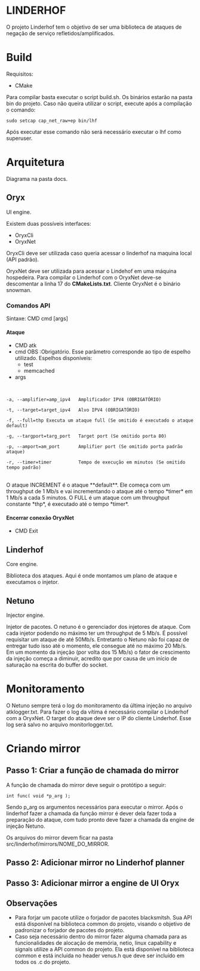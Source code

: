 # LINDERHOF  
  
O projeto Linderhof tem o objetivo de ser uma biblioteca de ataques de negação de serviço refletidos/amplificados.  
  
# Build
Requisitos:
- CMake

Para compilar basta executar o script build.sh. Os binários estarão na pasta bin do projeto.
Caso não queira utilizar o script, execute após a compilação o comando:

    sudo setcap cap_net_raw+ep bin/lhf

Após executar esse comando não será necessário executar o lhf como superuser.
# Arquitetura
Diagrama na pasta docs.

## Oryx
UI engine.

Existem duas possíveis interfaces:

 - OryxCli
 - OryxNet

OryxCli deve ser utilizada caso queria acessar o linderhof na maquina local (API padrão). 

OryxNet deve ser utilizada para acessar o Lindehof em uma máquina hospedeira. Para compilar o Linderhof com o OryxNet deve-se descomentar a linha 17 do **CMakeLists.txt**. Cliente OryxNet é o binário snowman.

### Comandos API
Sintaxe: CMD cmd [args]

#### Ataque
- CMD 
atk
- cmd
OBS :Obrigatório. Esse parâmetro corresponde ao tipo de espelho utilizado. 
Espelhos disponíveis:
	- test 	
	- memcached
- args
<br/>

  `-a, --amplifier=amp_ipv4   Amplificador IPV4 (OBRIGATÓRIO)` 
  
   `-t, --target=target_ipv4   Alvo IPV4 (OBRIGATÓRIO)` 
   
  `-f, --full=thp Executa um ataque full (Se omitido é executado o ataque default)`
  
  `-g, --targport=targ_port   Target port (Se omitido porta 80)`
  
  `-p, --amport=am_port       Amplifier port (Se omitido porta padrão ataque)`
  
  `-r, --timer=timer          Tempo de execução em minutos (Se omitido tempo padrão)`
  
<br/>
O ataque INCREMENT é o ataque **default**. Ele começa com um throughput de 1 Mb/s e vai incrementando o ataque até o tempo *timer* em 1 Mb/s a cada 5 minutos. O FULL é um ataque com um throughput constante *thp*, é executado até o tempo *timer*.

#### Encerrar conexão OryxNet
- CMD
	Exit

## Linderhof
Core engine.

Biblioteca dos ataques. Aqui é onde montamos um plano de ataque e executamos o injetor.

## Netuno
Injector engine.

Injetor de pacotes.
O netuno é o gerenciador dos injetores de ataque. Com cada injetor podendo no máximo ter um throughput de 5 Mb/s.
É possível requisitar um ataque de até 50Mb/s. Entretanto o Netuno não foi capaz de entregar tudo isso até o momento, ele consegue até no máximo 20 Mb/s. Em um momento da injeção (por volta dos 15 Mb/s) o fator de crescimento da injeção começa a diminuir, acredito que por causa de um início de saturação na escrita do buffer do socket.

# Monitoramento
O Netuno sempre terá o log do monitoramento da última injeção no arquivo atklogger.txt. 
Para fazer o log da vítima é necessário compilar o Linderhof com a OryxNet. O target do ataque deve ser o IP do cliente Linderhof. Esse log será salvo no arquivo monitorlogger.txt.

# Criando mirror

## Passo 1: Criar a função de chamada do mirror

A função de chamada do mirror deve seguir o protótipo a seguir:

    int func( void *p_arg );

Sendo p_arg os argumentos necessários para executar o mirror. 
Após o linderhof fazer a chamada da função mirror é dever dela fazer toda a preparação do ataque, com tudo pronto deve fazer a chamada da engine de injeção Netuno.

Os arquivos do mirror devem ficar na pasta src/linderhof/mirrors/NOME_DO_MIRROR.

## Passo 2: Adicionar mirror no Linderhof planner


## Passo 3: Adicionar mirror a engine de UI Oryx


## Observações

- Para forjar um pacote utilize o forjador de pacotes blacksmitsh. Sua API está disponível na biblioteca common do projeto, visando o objetivo de padronizar o forjador de pacotes do projeto.
- Caso seja necessário dentro do mirror fazer alguma chamada para as funcionalidades de alocação de memória, netio, linux capability e signals utilize a API common do projeto. Ela está disponível na biblioteca common e está incluída no header venus.h que deve ser incluído em todos os .c do projeto.



<!--stackedit_data:
eyJoaXN0b3J5IjpbLTEyOTU1NDU5MDYsMTMyMjg1MDQzNywtMT
k4MDE4MzQ2MCwxODYyNTYwMTkyLDE0NDI5MTEyNDQsLTE4NDg1
NzkzNzYsLTY5Njg0MjY5MywyNTMzOTk4MDIsMTI4ODAyNjQ3LD
Y1ODc4MzUyOSwtMzQ5NDMxOTAwLC05NTkzNzY4OCw3MzIzNTU5
NTMsNjkwNDk5OTc1LDEwMjEzMjUzNiwtMTQ3NTU5NTY2NywtND
A5MjYzNjQ2LDE3MDQ3MTE4MTQsNzE2MjYzOTQ4LC0xNzA3MzQ1
NTM0XX0=
-->